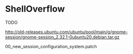 ShellOverflow
=============

TODO

http://old-releases.ubuntu.com/ubuntu/pool/main/g/gnome-session/gnome-session_2.32.1-0ubuntu20.debian.tar.gz

00_new_session_configuration_system.patch


